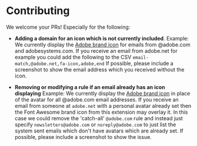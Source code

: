 # Contributing

We welcome your PRs! Especially for the following:

- **Adding a domain for an icon which is not currently included**.
  Example: We currently display the [Adobe brand icon](https://fontawesome.com/icons/adobe?style=brands) for emails from @adobe.com and adobesystems.com.
  If you receive an email from adobe.net for example you could add the following to the CSV
  `email-match,@adobe.net,fa-icon,adobe,end`
  If possible, please include a screenshot to show the email address which you received without the icon.

- **Removing or modifying a rule if an email already has an icon displaying**
  Example: We currently display the [Adobe brand icon](https://fontawesome.com/icons/adobe?style=brands) in place of the avatar for all @adobe.com email addresses.
  If you receive an email from someone at `adobe.net` with a personal avatar already set then the Font Awesome brand icon from this extension may overlay it.
  In this case we could remove the 'catch-all' `@adobe.com` rule and instead just specify `newsletters@adobe.com` or `noreply@adobe.com` to just list the
  system sent emails which don't have avatars which are already set.
  If possible, please include a screenshot to show the issue.
